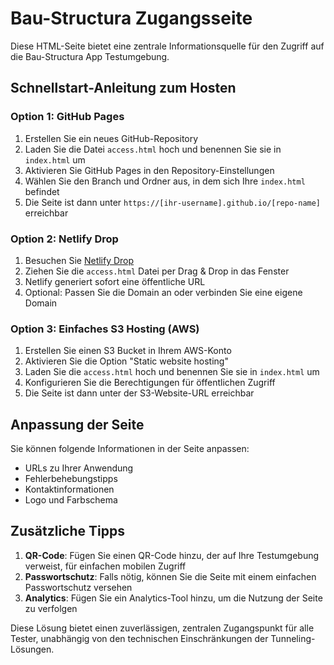# Bau-Structura Zugangsseite

Diese HTML-Seite bietet eine zentrale Informationsquelle für den Zugriff auf die Bau-Structura App Testumgebung.

## Schnellstart-Anleitung zum Hosten

### Option 1: GitHub Pages

1. Erstellen Sie ein neues GitHub-Repository
2. Laden Sie die Datei `access.html` hoch und benennen Sie sie in `index.html` um
3. Aktivieren Sie GitHub Pages in den Repository-Einstellungen
4. Wählen Sie den Branch und Ordner aus, in dem sich Ihre `index.html` befindet
5. Die Seite ist dann unter `https://[ihr-username].github.io/[repo-name]` erreichbar

### Option 2: Netlify Drop

1. Besuchen Sie [Netlify Drop](https://app.netlify.com/drop)
2. Ziehen Sie die `access.html` Datei per Drag & Drop in das Fenster
3. Netlify generiert sofort eine öffentliche URL
4. Optional: Passen Sie die Domain an oder verbinden Sie eine eigene Domain

### Option 3: Einfaches S3 Hosting (AWS)

1. Erstellen Sie einen S3 Bucket in Ihrem AWS-Konto
2. Aktivieren Sie die Option "Static website hosting"
3. Laden Sie die `access.html` hoch und benennen Sie sie in `index.html` um
4. Konfigurieren Sie die Berechtigungen für öffentlichen Zugriff
5. Die Seite ist dann unter der S3-Website-URL erreichbar

## Anpassung der Seite

Sie können folgende Informationen in der Seite anpassen:

- URLs zu Ihrer Anwendung
- Fehlerbehebungstipps
- Kontaktinformationen
- Logo und Farbschema

## Zusätzliche Tipps

1. **QR-Code**: Fügen Sie einen QR-Code hinzu, der auf Ihre Testumgebung verweist, für einfachen mobilen Zugriff
2. **Passwortschutz**: Falls nötig, können Sie die Seite mit einem einfachen Passwortschutz versehen
3. **Analytics**: Fügen Sie ein Analytics-Tool hinzu, um die Nutzung der Seite zu verfolgen

Diese Lösung bietet einen zuverlässigen, zentralen Zugangspunkt für alle Tester, unabhängig von den technischen Einschränkungen der Tunneling-Lösungen.